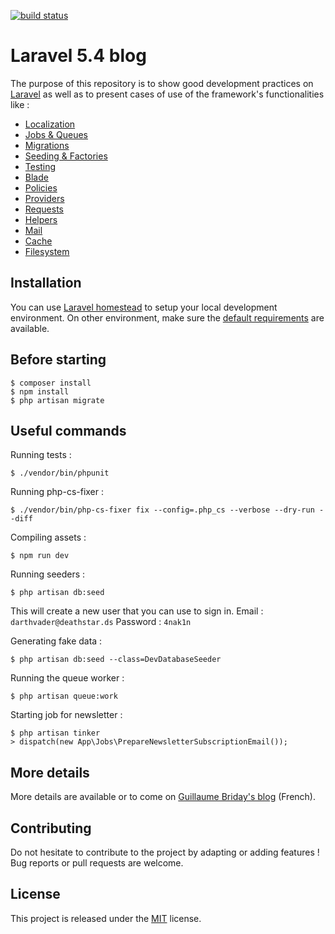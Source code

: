 [![build status](https://gitlab.com/guillaumebriday/laravel-blog/badges/master/build.svg)](https://gitlab.com/guillaumebriday/laravel-blog/commits/master)

# Laravel 5.4 blog

The purpose of this repository is to show good development practices on [Laravel](http://laravel.com/) as well as to present cases of use of the framework's functionalities like :

- [Localization](https://laravel.com/docs/5.4/localization)
- [Jobs & Queues](https://laravel.com/docs/5.4/queues)
- [Migrations](https://laravel.com/docs/5.4/migrations)
- [Seeding & Factories](https://laravel.com/docs/5.4/seeding)
- [Testing](https://laravel.com/docs/5.4/testing)
- [Blade](https://laravel.com/docs/5.4/blade)
- [Policies](https://laravel.com/docs/5.4/authorization)
- [Providers](https://laravel.com/docs/5.4/providers)
- [Requests](https://laravel.com/docs/5.4/validation#form-request-validation)
- [Helpers](https://laravel.com/docs/5.4/helpers)
- [Mail](https://laravel.com/docs/5.4/mail)
- [Cache](https://laravel.com/docs/5.4/cache)
- [Filesystem](https://laravel.com/docs/5.4/filesystem)

## Installation

You can use [Laravel homestead](https://laravel.com/docs/5.4/homestead) to setup your local development environment. On other environment, make sure the [default requirements](https://laravel.com/docs/5.4#installation) are available.

## Before starting

```
$ composer install
$ npm install
$ php artisan migrate
```

## Useful commands

Running tests :
```
$ ./vendor/bin/phpunit
```

Running php-cs-fixer :
```
$ ./vendor/bin/php-cs-fixer fix --config=.php_cs --verbose --dry-run --diff
```

Compiling assets :
```
$ npm run dev
```

Running seeders :
```
$ php artisan db:seed
```

This will create a new user that you can use to sign in.
Email : ```darthvader@deathstar.ds```
Password : ```4nak1n```

Generating fake data :
```
$ php artisan db:seed --class=DevDatabaseSeeder
```

Running the queue worker :
```
$ php artisan queue:work
```

Starting job for newsletter :
```
$ php artisan tinker
> dispatch(new App\Jobs\PrepareNewsletterSubscriptionEmail());
```

## More details

More details are available or to come on [Guillaume Briday's blog](https://blog.guillaumebriday.fr) (French).

## Contributing

Do not hesitate to contribute to the project by adapting or adding features ! Bug reports or pull requests are welcome.

## License

This project is released under the [MIT](http://opensource.org/licenses/MIT) license.
